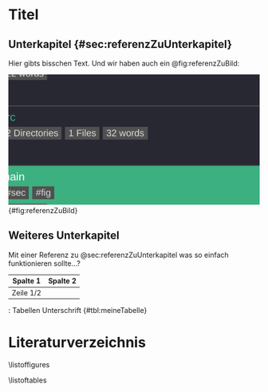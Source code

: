 # Titel

## Unterkapitel {#sec:referenzZuUnterkapitel}

Hier gibts bisschen Text. Und wir haben auch ein @fig:referenzZuBild:

![Das ist die Bildunterschrift](assets/bild.png "Das ist die Bildunterschrift"){#fig:referenzZuBild}


## Weiteres Unterkapitel

Mit einer Referenz zu @sec:referenzZuUnterkapitel was so einfach funktionieren sollte...?

| Spalte 1  | Spalte 2 |
|-----------|----------|
| Zeile 1/2 |          |
: Tabellen Unterschrift {#tbl:meineTabelle}

# Literaturverzeichnis

\listoffigures

\listoftables